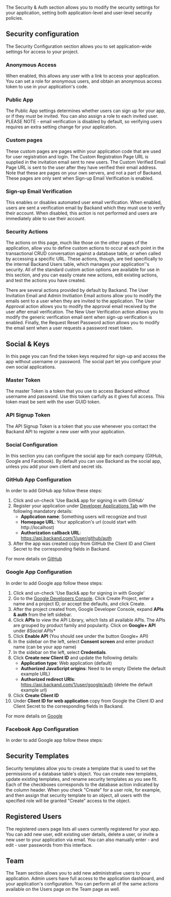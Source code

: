The Security & Auth section allows you to modify the security settings for your application, setting both application-level and user-level security policies.

## Security configuration

The Security Configuration section allows you to set application-wide settings for access to your project.

### Anonymous Access

When enabled, this allows any user with a link to access your application. You can set a role for anonymous users, and obtain an anonymous access token to use in your application's code.

### Public App

The Public App settings determines whether users can sign up for your app, or if they must be invited. You can also assign a role to each invited user. PLEASE NOTE - email verification is disabled by default, so verifying users requires an extra setting change for your application.

### Custom pages

These custom pages are pages within your application code that are used for user registration and login. The Custom Registration Page URL is supplied in the invitation email sent to new users. The Custom Verified Email Page URL is sent to the user after they have verified their email address. Note that these are pages on your own servers, and not a part of Backand. These pages are only sent when Sign-up Email Verification is enabled.

### Sign-up Email Verification

This enables or disables automated user email verification. When enabled, users are sent a verification email by Backand which they must use to verify their account. When disabled, this action is not performed and users are immediately able to use their account.

### Security Actions

The actions on this page, much like those on the other pages of the application, allow you to define custom actions to occur at each point in the transactional CRUD conversation against a database table, or when called by accessing a specific URL. These actions, though, are tied specifically to the internal Backand Users table, which manages your application''s security. All of the standard custom action options are available for use in this section, and you can easily create new actions, edit existing actions, and test the actions you have created.

There are several actions provided by default by Backand. The User Invitation Email and Admin Invitiation Email actions allow you to modify the emails sent to a user when they are invited to the application. The User Approval action allows you to modify the approval email received by the user after email verification. The New User Verification action allows you to modify the generic verification email sent when sign-up verification is enabled. Finally, the Request Reset Password action allows you to modify the email sent when a user requests a password reset token.

## Social & Keys

In this page you can find the token keys required for sign-up and access the app without username or password. The social part let you configure your own social applications.

### Master Token

The master Token is a token that you use to access Backand without username and password. Use this token carfully as it gives full access. This token mast be sent with the user GUID token.

### API Signup Token

The API Signup Token is a token that you use whenever you contact the Backand API to register a new user with your application.

### Social Configuration

In this section you can configure the social app for each company (GitHub, Google and Facebook). By default you can use Backand as the social app, unless you add your own client and secret ids.

### GitHub App Configuration

In order to add GitHub app follow these steps:

1. Click and un-check 'Use Back& app for signing in with GitHub'  
1. Register your application under <a href="https://github.com/settings/applications/new" target="_blank">Developer Applications Tab</a> with the following mandatory details:
    * **Application name**: Something users will recognize and trust
    * **Homepage URL**: Your application's url (could start with http://localhost)
    * **Authorization callback URL**: https://api.backand.com/1/user/github/auth
1. After the app was created copy from GitHub the Client ID and Client Secret to the corresponding fields in Backand.

For more details on <a href="https://developer.github.com/v3/oauth/#redirect-urls/" target="_blank">GitHub</a>


### Google App Configuration

In order to add Google app follow these steps:

1. Click and un-check 'Use Back& app for signing in with Google'  
1. Go to the <a href="https://console.developers.google.com/project" target="_blank">Google Developers Console</a>. Click Create Project, enter a name and a project ID, or accept the defaults, and click Create. 
1. After the project created from, Google Developer Console, expand **APIs & auth** from the left sidebar.
1. Click **APIs** to view the API Library, which lists all available APIs. The APIs are grouped by product family and popularity. Click on **Google+ API** under *8Social APIs**
1. Click **Enable API** (You should see under the button Google+ API)
1. In the sidebar on the left, select **Consent screen** and enter product name (can be your app name)
1. In the sidebar on the left, select **Credentials**.
1. Click **Create new Client ID** and update the following details:
    * **Application type**: Web application (default)
    * **Authorized JavaScript origins**: Need to be empty (Delete the default example URL)
    * **Authorized redirect URIs**: https://api.backand.com/1/user/google/auth (delete the default example url)
1. Click **Create Client ID**
1. Under **Client ID for web application**  copy from Google the Client ID and Client Secret to the corresponding fields in Backand.

For more details on <a href="https://developers.google.com/console/help/new/" target="_blank">Google</a>

### Facebook App Configuration

In order to add Google app follow these steps:



## Security Templates

Security templates allow you to create a template that is used to set the permissions of a database table's object. You can create new templates, update existing templates, and rename security templates as you see fit. Each of the checkboxes corresponds to the database action indicated by the column header. When you check "Create" for a user role, for example, and then assign that security template to an object, all users with the specified role will be granted "Create" access to the object.

## Registered Users

The registered users page lists all users currently registered for your app. You can add new user, edit existing user details, delete a user, or invite a new user to your application via email. You can also manually enter - and edit - user passwords from this interface.

## Team

The Team section allows you to add new administrative users to your application. Admin users have full access to the application dashboard, and your application's configuration. You can perform all of the same actions available on the Users page on the Team page as well.

